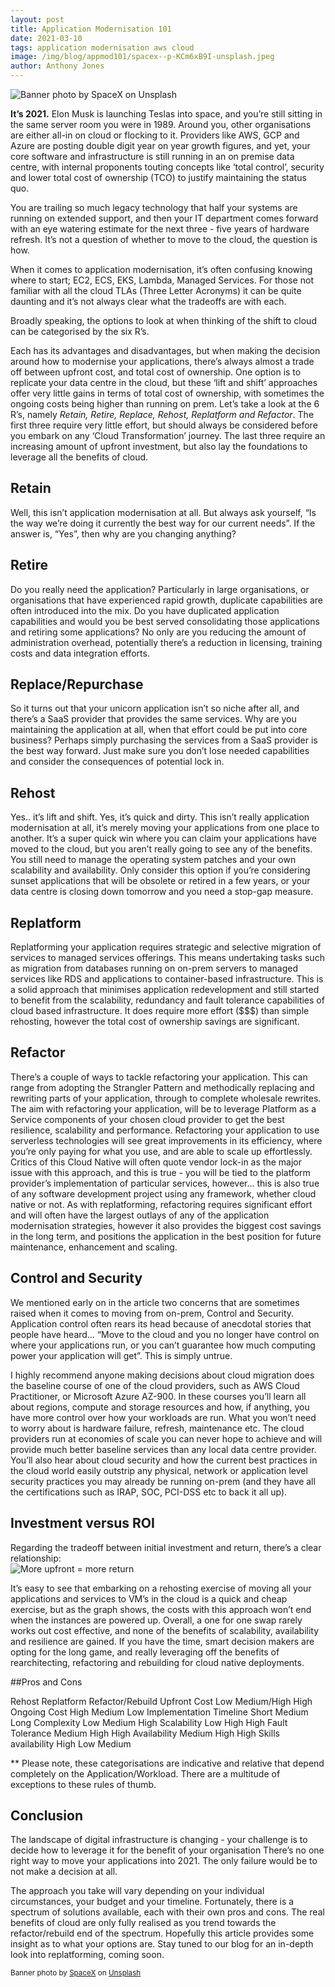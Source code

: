 ```yaml
---
layout: post
title: Application Modernisation 101
date: 2021-03-10
tags: application modernisation aws cloud
image: /img/blog/appmod101/spacex--p-KCm6xB9I-unsplash.jpeg
author: Anthony Jones
---
```


![Banner photo by SpaceX on Unsplash](/img/blog/appmod101/spacex--p-KCm6xB9I-unsplash.jpeg)

**It’s 2021.** Elon Musk is launching Teslas into space, and you’re still sitting in the same  server room you were in 1989. Around you, other organisations are either all-in on cloud or flocking to it. Providers like AWS, GCP and Azure are posting double digit year on year growth figures, and yet, your core software and infrastructure is still running in an on premise data centre, with internal proponents touting concepts like ‘total control’, security and lower total cost of ownership (TCO) to justify maintaining the status quo. 

You are trailing so much legacy technology that half your systems are running on extended support, and then your IT department comes forward with an eye watering estimate for the next three - five years of hardware refresh. It’s not a question of whether to move to the cloud, the question is how.

When it comes to application modernisation, it’s often confusing knowing where to start; EC2, ECS, EKS, Lambda, Managed Services. For those not familiar with all the cloud TLAs (Three Letter Acronyms) it can be quite daunting and it’s not always clear what the tradeoffs are with each.

Broadly speaking, the options to look at when thinking of the shift to cloud can be categorised by the six R’s. 

Each has its advantages and disadvantages, but when making the decision around how to modernise your applications, there’s always almost a trade off between upfront cost, and total cost of ownership. One option is to replicate your data centre in the cloud, but these ‘lift and shift’ approaches offer very little gains in terms of total cost of ownership, with sometimes the ongoing costs being higher than running on prem. Let’s take a look at the 6 R’s, namely *Retain, Retire, Replace, Rehost, Replatform and Refactor*. The first three require very little effort, but should always be considered before you embark on any ‘Cloud Transformation’ journey. The last three require an increasing amount of upfront investment, but also lay the foundations to leverage all the benefits of cloud.

## Retain
Well, this isn’t application modernisation at all. But always ask yourself, “Is the way we’re doing it currently the best way for our current needs”. If the answer is, “Yes”, then why are you changing anything?

## Retire
Do you really need the application? Particularly in large organisations, or organisations that have experienced rapid growth, duplicate capabilities are often introduced into the mix. Do you have duplicated application capabilities and would you be best served consolidating those applications and retiring some applications? No only are you reducing the amount of administration overhead, potentially there’s a reduction in licensing, training costs and data integration efforts.

## Replace/Repurchase
So it turns out that your unicorn application isn’t so niche after all, and there’s a SaaS provider that provides the same services. Why are you maintaining the application at all, when that effort could be put into core business? Perhaps simply purchasing the services from a SaaS provider is the best way forward. Just make sure you don’t lose needed capabilities and consider the consequences of potential lock in. 

## Rehost
Yes.. it’s lift and shift. Yes, it’s quick and dirty. This isn’t really application modernisation at all, it’s merely moving your applications from one place to another. It’s a super quick win where you can claim your applications have moved to the cloud, but you aren’t really going to see any of the benefits. You still need to manage the operating system patches and your own scalability and availability. Only consider this option if you’re considering sunset applications that will be obsolete or retired in a few years, or your data centre is closing down tomorrow and you need a stop-gap measure.

## Replatform
Replatforming your application requires strategic and selective migration of services to managed services offerings. This means undertaking tasks such as migration from databases running on on-prem servers to managed services like RDS and applications to container-based infrastructure. This is a solid approach that minimises application redevelopment and still started to benefit from the scalability, redundancy and fault tolerance capabilities of cloud based infrastructure. It does require more effort ($$$) than simple rehosting, however the total cost of ownership savings are significant.

## Refactor
There’s a couple of ways to tackle refactoring your application. This can range from adopting the Strangler Pattern and methodically replacing and rewriting parts of your application, through to complete wholesale rewrites. The aim with refactoring your application, will be to leverage Platform as a Service components of your chosen cloud provider to get the best resilience, scalability and performance. Refactoring your application to use serverless technologies will see great improvements in its efficiency, where you’re only paying for what you use, and are able to scale up effortlessly. Critics of this Cloud Native will often quote vendor lock-in as the major issue with this approach, and this is true - you will be tied to the platform provider’s implementation of particular services, however… this is also true of any software development project using any framework, whether cloud native or not. As with replatforming, refactoring requires significant effort and will often have the largest outlays of any of the application modernisation strategies, however it also provides the biggest cost savings in the long term, and positions the application in the best position for future maintenance, enhancement and scaling.

## Control and Security
We mentioned early on in the article two concerns that are sometimes raised when it comes to moving from on-prem, Control and Security. Application control often rears its head because of anecdotal stories that people have heard… “Move to the cloud and you no longer have control on where your applications run, or you can’t guarantee how much computing power your application will get”. This is simply untrue. 

I highly recommend anyone making decisions about cloud migration does the baseline course of one of the cloud providers, such as AWS Cloud Practitioner, or Microsoft Azure AZ-900. In these courses you’ll learn all about regions, compute and storage resources and how, if anything, you have more control over how your workloads are run. What you won’t need to worry about is hardware failure, refresh, maintenance etc. The cloud providers run at economies of scale you can never hope to achieve and will provide much better baseline services than any local data centre provider. You’ll also hear about cloud security and how the current best practices in the cloud world easily outstrip any physical, network or application level security practices you may already be running on-prem (and they have all the certifications such as IRAP, SOC, PCI-DSS etc to back it all up).

## Investment versus ROI
Regarding the tradeoff between initial investment and return, there’s a clear relationship:  
![More upfront = more return](/img/blog/appmod101/roi-graph.png)

It’s easy to see that embarking on a rehosting exercise of moving all your applications and services to VM’s in the cloud is a quick and cheap exercise, but as the graph shows, the costs with this approach won’t end when the instances are powered up. Overall, a one for one swap rarely works out cost effective, and none of the benefits of scalability, availability and resilience are gained. If you have the time, smart decision makers are opting for the long game, and really leveraging off the benefits of rearchitecting, refactoring and rebuilding for cloud native deployments.

##Pros and Cons



Rehost
Replatform
Refactor/Rebuild
Upfront Cost
Low
Medium/High
High
Ongoing Cost
High
Medium
Low
Implementation Timeline
Short
Medium
Long
Complexity
Low
Medium
High
Scalability
Low
High
High
Fault Tolerance
Medium
High
High
Availability
Medium
High
High
Skills availability
High
Low
Medium

** Please note, these categorisations are indicative and relative that depend completely on the Application/Workload. There are a multitude of exceptions to these rules of thumb.

## Conclusion
The landscape of digital infrastructure is changing - your challenge is to decide how to leverage it for the benefit of your organisation There’s no one right way to move your applications into 2021. The only failure would be to not make a decision at all. 

The approach you take will vary depending on your individual circumstances, your budget and your timeline. Fortunately, there is a spectrum of solutions available, each with their own pros and cons. The real benefits of cloud are only fully realised as you trend towards the refactor/rebuild end of the spectrum. Hopefully this article provides some insight as to what your options are. Stay tuned to our blog for an in-depth look into replatforming, coming soon.
 

<sup><span>Banner photo by <a href="https://unsplash.com/@spacex?utm_source=unsplash&utm_medium=referral&utm_content=creditCopyText">SpaceX</a> on <a href="/s/photos/launch?utm_source=unsplash&utm_medium=referral&utm_content=creditCopyText">Unsplash</a></span></sup>